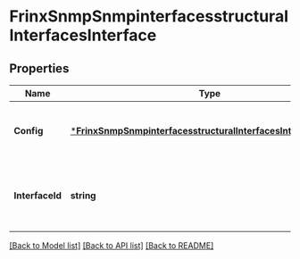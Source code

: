 # FrinxSnmpSnmpinterfacesstructuralInterfacesInterface

## Properties
Name | Type | Description | Notes
------------ | ------------- | ------------- | -------------
**Config** | [***FrinxSnmpSnmpinterfacesstructuralInterfacesInterfaceConfig**](frinx.snmp.snmpinterfacesstructural.interfaces.interface.Config.md) | Optional[Configuration parameters relating to an interface to SNMP binding.] REF:Optional.empty | [optional] [default to null]
**InterfaceId** | **string** | Optional[A reference to the unique identifier for the interface being referenced by the SNMP.] REF:Optional.empty | [optional] [default to null]

[[Back to Model list]](../README.md#documentation-for-models) [[Back to API list]](../README.md#documentation-for-api-endpoints) [[Back to README]](../README.md)


